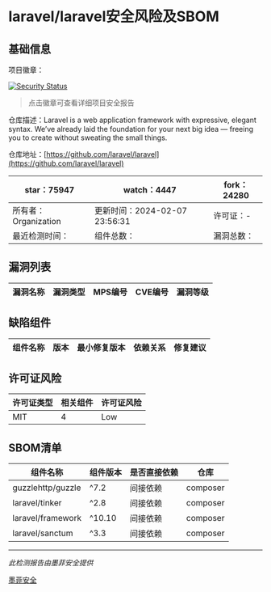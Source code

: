 # laravel/laravel安全风险及SBOM

## 基础信息

项目徽章：

[![Security Status](https://www.murphysec.com/platform3/v31/badge/1755666588885061632.svg)](https://www.murphysec.com/console/report/1693329420393930752/1755666588885061632)

> 点击徽章可查看详细项目安全报告

仓库描述：Laravel is a web application framework with expressive, elegant syntax. We’ve already laid the foundation for your next big idea — freeing you to create without sweating the small things.

仓库地址：[https://github.com/laravel/laravel](https://github.com/laravel/laravel)

| star：75947 | watch：4447 | fork：24280 |
| ----------- | -------------- | ------------ |
| 所有者：Organization | 更新时间：2024-02-07 23:56:31 | 许可证：- |
| 最近检测时间： | 组件总数： | 漏洞总数： |




## 漏洞列表

| 漏洞名称 | 漏洞类型 | MPS编号 | CVE编号 | 漏洞等级 |
| ------- | ------ | ------- | ------ | ----- |





## 缺陷组件

| 组件名称 | 版本 | 最小修复版本 | 依赖关系 | 修复建议 |
| -------- | ---- | ------------ | -------- | -------- |





## 许可证风险

| 许可证类型 | 相关组件 | 许可证风险 |
| ---------- | -------- | ---------- |
|MIT|4|Low|




## SBOM清单

| 组件名称 | 组件版本 | 是否直接依赖 | 仓库 |
| -------- | -------- | ------------ | ---- |
|guzzlehttp/guzzle|^7.2|间接依赖|composer|
|laravel/tinker|^2.8|间接依赖|composer|
|laravel/framework|^10.10|间接依赖|composer|
|laravel/sanctum|^3.3|间接依赖|composer|


------

*此检测报告由墨菲安全提供*

[墨菲安全](www.murphysec.com)